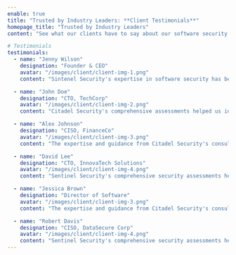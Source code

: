 ```yaml
---
enable: true
title: "Trusted by Industry Leaders: **Client Testimonials**"
homepage_title: "Trusted by Industry Leaders"
content: "See what our clients have to say about our software security solutions. We prioritize integrity and collaboration to safeguard your digital assets."

# Testimonials
testimonials:
  - name: "Jenny Wilson"
    designation: "Founder & CEO"
    avatar: "/images/client/client-img-1.png"
    content: "Sintenel Security's expertise in software security has been invaluable for our organization. Their comprehensive code review and penetration testing services helped us identify and address critical vulnerabilities in our applications."

  - name: "John Doe"
    designation: "CTO, TechCorp"
    avatar: "/images/client/client-img-2.png"
    content: "Citadel Security's comprehensive assessments helped us identify and resolve critical vulnerabilities in our software applications, ensuring we were protected from potential threats before they were exploited."

  - name: "Alex Johnson"
    designation: "CISO, FinanceCo"
    avatar: "/images/client/client-img-3.png"
    content: "The expertise and guidance from Citadel Security's consultants were invaluable in revamping our software security posture. Their tailored approach helped us implement best practices and strengthen our defenses."

  - name: "David Lee"
    designation: "CTO, InnovaTech Solutions"
    avatar: "/images/client/client-img-4.png"
    content: "Sentinel Security's comprehensive security assessments helped us gain a deep understanding of our applications' vulnera-bilities. Their thorough approach and expert recommendations enabled us to strengthen our security posture significantly."

  - name: "Jessica Brown"
    designation: "Director of Software"
    avatar: "/images/client/client-img-3.png"
    content: "The expertise and guidance from Citadel Security's consultants were invaluable in revamping our software security posture. Their tailored approach helped us implement best practices and strengthen our defenses."

  - name: "Robert Davis"
    designation: "CISO, DataSecure Corp"
    avatar: "/images/client/client-img-4.png"
    content: "Sentinel Security's comprehensive security assessments helped us gain a deep understanding of our applications' vulnera-bilities. Their thorough approach and expert recommendations enabled us to strengthen our security posture significantly."
---
```

